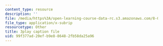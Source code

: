 ```yaml
---
content_type: resource
description: ''
file: /media/https%3A/open-learning-course-data-rc.s3.amazonaws.com/8-01sc-classical-mechanics-fall-2016/99f377ad20efb9e886482fb58da25a96_YLDRzy8Dcgo.srt
file_type: application/x-subrip
resourcetype: Other
title: 3play caption file
uid: 99f377ad-20ef-b9e8-8648-2fb58da25a96
---
```

